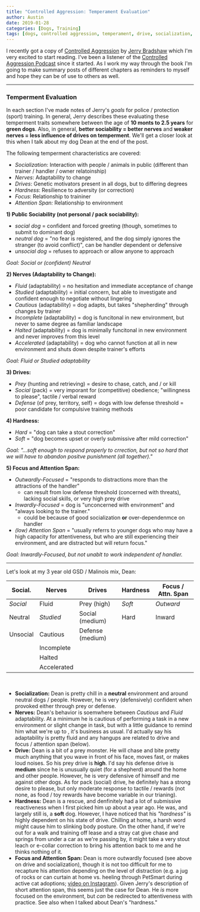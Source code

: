 ```yaml
---
title: "Controlled Aggression: Temperament Evaluation"
author: Austin
date: 2019-01-28
categories: [Dogs, Training]
tags: [dogs, controlled aggression, temperament, drive, socialization, nerves, hardness, focus, attention, evaluation, assessment]
---
```


I recently got a copy of [Controlled Aggression](https://www.amazon.com/Controlled-Aggression-Girard-Bradshaw/dp/B005D2SAQ6/ref=sr_1_1?ie=UTF8&qid=1548425622&sr=8-1&keywords=controlled+aggression) by [Jerry Bradshaw](https://www.instagram.com/tarheelk9/) which I'm very excited to start reading.  I've been a listener of the [Controlled Aggression Podcast](http://controlledaggressionpodcast.com/) since it started.  As I work my way through the book I'm going to make summary posts of different chapters as reminders to myself and hope they can be of use to others as well.

---

### Temperment Evaluation

In each section I've made notes of Jerry's *goals* for police / protection (sport) training.  In general, Jerry describes these evaluating these temperment traits somewhere between the age of **10 monts to 2.5 years** for **green dogs**.  Also, in general, **better sociability = better nerves** and **weaker nerves = less influence of drives on temperment**.  We'll get a closer look at this when I talk about my dog Dean at the end of the post.

The following temperment characteristics are covered:

- *Socialization*:  Interaction with people / animals in public (different than trainer / handler / owner relatoinship)
- *Nerves*:  Adaptability to change
- *Drives*:  Genetic motivators present in all dogs, but to differing degrees
- *Hardness*:  Resilience to adversity (or correction)
- *Focus*:  Relationship to traininer
- *Attention Span:*  Relationship to environment

**1) Public Sociability (not personal / pack sociability):**

- *social dog* = confident and forced greeting (though, sometimes to submit to dominant dog)
- *neutral dog* = "no fear is registered, and the dog simply ignores the stranger (to avoid conflict)", can be handler dependent or defensive
- *unsocial dog* = refuses to approach or allow anyone to approach

*Goal:  Social or (confident) Neutral*

**2) Nerves (Adaptability to Change):**

- *Fluid* (adaptability) = no hesitation and immediate acceptance of change
- *Studied* (adaptability) = initial concern, but able to investigate and confident enough to negotiate without lingering
- *Cautious* (adaptability) = dog adapts, but takes "shepherding" through changes by trainer
- *Incomplete* (adaptability) = dog is funcitonal in new environment, but never to same degree as familiar landscape
- *Halted* (adaptability) = dog is minimally funcitonal in new environment and never improves from this level
- *Accelerated* (adaptability) = dog who cannot function at all in new environment and shuts down despite trainer's efforts

*Goal:  Fluid or Studied adaptability*

**3) Drives:**

- *Prey* (hunting and retrieving) = desire to chase, catch, and / or kill
- *Social* (pack) = very imporant for (competitive) obedience; "willingness to please", tactile / verbal reward
- *Defense* (of prey, territory, self) = dogs with low defense threshold = poor candidate for compulsive training methods

**4) Hardness:**

- *Hard* = "dog can take a stout correction"
- *Soft* = "dog becomes upset or overly submissive after mild correction"

*Goal:  "...soft enough to respond properly to crrection, but not so hard that we will have to abandon positve punishment (all together)."*

**5) Focus and Attention Span:**

- *Outwardly-Focused* = "responds to distractions more than the attractions of the handler"
  - can result from low defense threshold (concerned with threats), lacking social skills, or very high prey drive
- *Inwardly-Focused* = dog is "unconcerned with environment" and "always looking to the trainer."
  - could be because of good socialization **or** over-dependenmce on handler
- *(low) Attention Span* = "usually referrs to younger dogs who may have a high capacity for attentiveness, but who are still experiencing their environment, and are distracted but will return focus."

*Goal: Inwardly-Focused, but not unablt to work independent of handler.*

---

Let's look at my 3 year old GSD / Malinois mix, Dean:

| Social.  | Nerves      | Drives           | Hardness | Focus / Attn. Span |
| -------- | ----------- | ---------------- | -------- | ------------------ |
| *Social* | Fluid       | Prey (high)      | *Soft*   | *Outward*          |
| Neutral  | *Studied*   | Social (medium)  | Hard     | Inward             |
| Unsocial | Cautious    | Defense (medium) |          |                    |
|          | Incomplete  |                  |          |                    |
|          | Halted      |                  |          |                    |
|          | Accelerated |                  |          |                    |

<br/>

- **Socialization:**  Dean is pretty chill in a **neutral** environment and around neutral dogs / people.  However, he is very (defensively) confident when provoked either through prey or defense.
- **Nerves:**  Dean's behavior is soemwhere between *Cautious* and *Fluid* adaptability.  At a minimum he is cautious of performing a task in a new environment or slight change in task, but with a little guidance to remind him what we're up to , it's business as usual.  I'd actually say his adaptability is pretty fluid and any hangups are related to drive and focus / attention span (below).
- **Drive:**  Dean is a bit of a prey monster.  He will chase and bite pretty much anything that you wave in front of his face, moves fast, or makes loud noises.  So his  prey drive is **high**.  I'd say his defense drive is **medium** since he is unusually quiet (for a shepherd) around the home and other people.  However, he is very defensive of himself and me against other dogs.  As for pack (social) drive, he definitely has a strong desire to  please, but only moderate response to tactile / rewards (not none, as food / toy rewards have become variable in our trianing).
- **Hardness:**  Dean is a rescue, and denfinitely had a lot of submissive reactiveness when I first picked him up about a year ago.  He was, and largely still is, a **soft** dog.  However, I have noticed that his *"hardness"* is highly dependent on his state of drive.  Chilling at home, a harsh word might cause him to slinking body posture.  On the other hand, if we're out for a walk and training off lease and a stray cat give chase and springs from under a car as we're passing by, it might take a very stout leach or e-collar correction to bring his attention back to me and he thinks nothing of it.
- **Focus and Attention Span:**  Dean is more outwardly focused (see above on drive and socialization), though it is not too difficult for me to recapture his attention depending on the level of distraction (e.g. a jug of rocks or can curtain at home vs. heeling through PetSmart during active cat adoptions; [video on Instagram](https://www.instagram.com/stories/highlights/18027998203060710/)).  Given Jerry's description of short attention span, this seems just the case for Dean.  He *is* more focused on the environment, but *can* be redirected to attentiveness with practice.  See also when I talked about Dean's "hardness."
